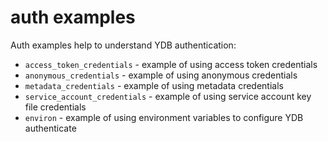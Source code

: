 # auth examples

Auth examples help to understand YDB authentication:
* `access_token_credentials` - example of using access token credentials
* `anonymous_credentials` - example of using anonymous credentials
* `metadata_credentials` - example of using metadata credentials
* `service_account_credentials` - example of using service account key file credentials
* `environ` - example of using environment variables to configure YDB authenticate
